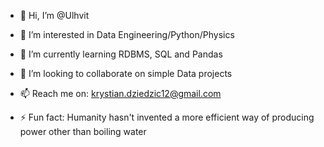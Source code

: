 - 👋 Hi, I’m @Ulhvit
- 👀 I’m interested in Data Engineering/Python/Physics
- 🌱 I’m currently learning RDBMS, SQL and Pandas
- 💞️ I’m looking to collaborate on simple Data projects
- 📫 Reach me on: krystian.dziedzic12@gmail.com

- ⚡ Fun fact: Humanity hasn't invented a more efficient way of producing power other than boiling water

<!---
Ulhvit/Ulhvit is a ✨ special ✨ repository because its `README.md` (this file) appears on your GitHub profile.
You can click the Preview link to take a look at your changes.
--->
